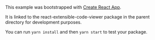 This example was bootstrapped with [Create React App](https://github.com/facebook/create-react-app).

It is linked to the react-extensible-code-viewer package in the parent directory for development purposes.

You can run `yarn install` and then `yarn start` to test your package.
